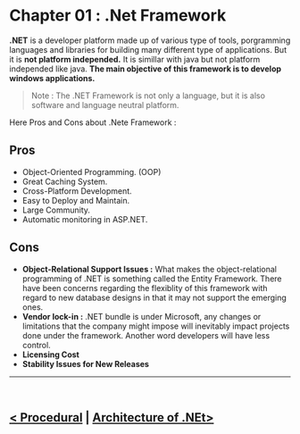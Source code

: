 Chapter 01 : .Net Framework
===========================
**.NET** is a developer platform made up of various type of tools, porgramming languages and libraries for building many different type of applications. But it is **not platform independed.** It is simillar with java but not platform independed like java. **The main objective of this framework is to develop windows applications.**

> Note : The .NET Framework is not only a language, but it is also software and language neutral platform.

Here Pros and Cons about .Nete Framework : 

Pros
----
- Object-Oriented Programming. (OOP)
- Great Caching System.
- Cross-Platform Development.
- Easy to Deploy and Maintain.
- Large Community.
- Automatic monitoring in ASP.NET.

Cons
----
- **Object-Relational Support Issues :** What makes the object-relational programming of .NET is something called the Entity Framework. There have been concerns regarding the flexiblity of this framework with regard to new database designs in that it may not support the emerging ones.
- **Vendor lock-in :** .NET bundle is under Microsoft, any changes or limitations that the company might impose will inevitably impact projects done under the framework. Another word developers will have less control.
- **Licensing Cost**
- **Stability Issues for New Releases**
  
<hr />
<br />

[< Procedural](./../section_01.md) | [Architecture of .NEt>](./../02.architecture_of_dotnet.md/01.architecture_of_dotnet.md)
------------------------